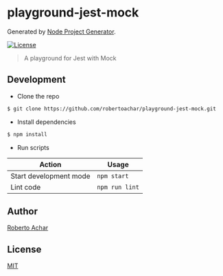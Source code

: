 # playground-jest-mock

Generated by [Node Project Generator](https://github.com/robertoachar/generator-node).

[![License][license-badge]][license-url]

> A playground for Jest with Mock

## Development

- Clone the repo

```bash
$ git clone https://github.com/robertoachar/playground-jest-mock.git
```

- Install dependencies

```bash
$ npm install
```

- Run scripts

| Action                 | Usage          |
| ---------------------- | -------------- |
| Start development mode | `npm start`    |
| Lint code              | `npm run lint` |

## Author

[Roberto Achar](https://twitter.com/robertoachar)

## License

[MIT](https://github.com/robertoachar/playground-jest-mock/blob/master/LICENSE)

[license-badge]: https://img.shields.io/github/license/robertoachar/playground-jest-mock.svg
[license-url]: https://opensource.org/licenses/MIT
